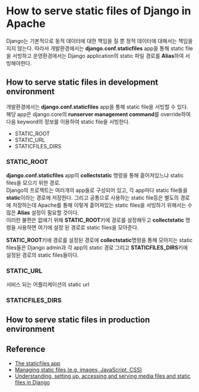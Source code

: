 # How to serve static files of Django in Apache

Django는 기본적으로 동적 데이터에 대한 책임을 질 뿐 정적 데이터에 대해서는 책임을 지지 않는다.
따라서 개발환경에서는 **django.conf.staticfiles** app을 통해 static file을 서빙하고 운영환경에서는 Django application의 static 파일 경로를 **Alias**하여 서빙해야한다.  

## How to serve static files in development environment

개발환경에서는 **django.conf.staticfiles** app을 통해 static file을 서빙할 수 있다.  
해당 app은 django.core의 **runserver management command**를 override하여 다음 keyword의 정보를 이용하여 static file을 서빙한다. 

* STATIC_ROOT
* STATIC_URL
* STATICFILES_DIRS

### STATIC_ROOT

**django.conf.staticfiles** app의 **collectstatic** 명령을 통해 흩어져있느냐 static files을 모으기 위한 경로.  
Django의 프로젝트는 여러개의 app들로 구성되어 있고, 각 app마다 static file들을 **static**이라는 경로에 저장한다. 그리고 공통으로 사용하는 static file등은 별도의 경로에 저장하는데 Apache를 통해 이렇게 흩어져있는 static files을 서빙하기 위해서는 수많은 **Alias** 설정이 필요할 것이다.  
이러한 불편은 없애기 위해 **STATIC_ROOT**키에 경로를 설정해두고 **collectstatic** 명령을 사용하면 여기에 설정 된 경로로 static files을 모아준다.  

**STATIC_ROOT**키에 경로를 설정된 경로에 **collectstatic**명령을 통해 모아지는 static files들은 Django admin과 각 app의 static 경로 그리고 **STATICFILES_DIRS**키에 설정된 경로의 static files들이다.  

### STATIC_URL

서비스 되는 어플리케이션의 static url 

### STATICFILES_DIRS



## How to serve static files in production environment

## Reference

* [The staticfiles app](https://docs.djangoproject.com/en/1.11/ref/contrib/staticfiles/#module-django.contrib.staticfiles)
* [Managing static files (e.g. images, JavaScript, CSS)](https://docs.djangoproject.com/en/1.11/howto/static-files/)
* [Understanding, setting up, accessing and serving media files and static files in Django](https://timmyomahony.com/blog/static-vs-media-and-root-vs-path-in-django/)